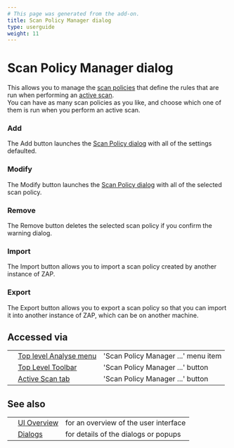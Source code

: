 ```yaml
---
# This page was generated from the add-on.
title: Scan Policy Manager dialog
type: userguide
weight: 11
---
```


# Scan Policy Manager dialog

This allows you to manage the [scan policies](/docs/desktop/start/features/scanpolicy/) that define the rules that are run when
performing an [active scan](/docs/desktop/start/features/ascan/).  
You can have as many scan policies as you like, and choose which one of them is run when you perform an active scan.

### Add

The Add button launches the [Scan Policy dialog](/docs/desktop/ui/dialogs/scanpolicy/) with all of the settings defaulted.

### Modify

The Modify button launches the [Scan Policy dialog](/docs/desktop/ui/dialogs/scanpolicy/) with all of the selected scan policy.

### Remove

The Remove button deletes the selected scan policy if you confirm the warning dialog.

### Import

The Import button allows you to import a scan policy created by another instance of ZAP.  

### Export

The Export button allows you to export a scan policy so that you can import it into another instance of ZAP, which can be on another machine.  

## Accessed via

|   |                                                             |                                     |
|---|-------------------------------------------------------------|-------------------------------------|
|   | [Top level Analyse menu](/docs/desktop/ui/tlmenu/analysis/) | 'Scan Policy Manager ...' menu item |
|   | [Top Level Toolbar](/docs/desktop/ui/tltoolbar/)            | 'Scan Policy Manager ...' button    |
|   | [Active Scan tab](/docs/desktop/ui/tabs/ascan/)             | 'Scan Policy Manager ...' button    |

## See also

|   |                                      |                                       |
|---|--------------------------------------|---------------------------------------|
|   | [UI Overview](/docs/desktop/ui/)     | for an overview of the user interface |
|   | [Dialogs](/docs/desktop/ui/dialogs/) | for details of the dialogs or popups  |
